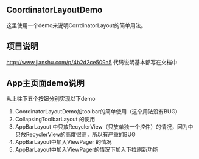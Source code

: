 CoordinatorLayoutDemo
------------------------

这里使用一个demo来说明CorrdinatorLayout的简单用法。


项目说明
-----------------

http://www.jianshu.com/p/4b2d2ce509a5
代码说明基本都写在文档中


App主页面demo说明
----------------------

从上往下五个按钮分别实现以下demo
1. CoordinatorLayoutDemo加toolbar的简单使用（这个用法没有BUG）
2. CollapsingToolbarLayout 的使用
3. AppBarLayout 中只放RecyclerView（只放单独一个控件）的情况，因为中只放RecyclerView的高度很高，所以有严重的BUG
4. AppBarLayout中加入ViewPager 的情况
5. AppBarLayout中加入ViewPager的情况下加入下拉刷新功能



